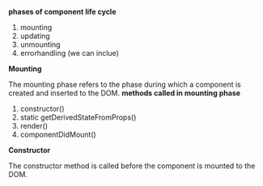  **phases of component life cycle**
1. mounting 
2. updating 
3. unmounting
4. errorhandling (we can inclue)


**Mounting**

The mounting phase refers to the phase during which a component is created and inserted to the DOM.
**methods called in mounting phase**

1. constructor()
2. static getDerivedStateFromProps()
3. render()
4. componentDidMount()


**Constructor**

The constructor method is called before the component is mounted to the DOM. 